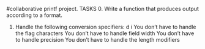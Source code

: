 #collaborative printf project.
TASKS
0. Write a function that produces output according to a format.
1. Handle the following conversion specifiers:
	d
	i
	You don’t have to handle the flag characters
	You don’t have to handle field width
	You don’t have to handle precision
	You don’t have to handle the length modifiers

